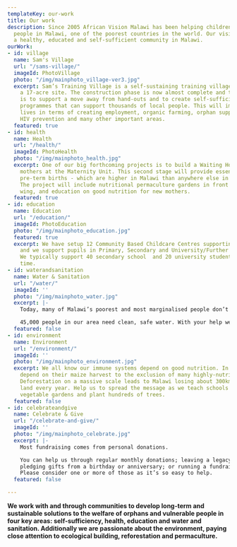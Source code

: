 ```yaml
---
templateKey: our-work
title: Our work
description: Since 2005 African Vision Malawi has been helping children and vulnerable
  people in Malawi, one of the poorest countries in the world. Our vision is to see
  a healthy, educated and self-sufficient community in Malawi.
ourWork:
- id: village
  name: Sam's Village
  url: "/sams-village/"
  imageId: PhotoVillage
  photo: "/img/mainphoto_village-ver3.jpg"
  excerpt: Sam’s Training Village is a self-sustaining training village, built on
    a 17-acre site. The construction phase is now almost complete and the objective
    is to support a move away from hand-outs and to create self-sufficient training
    programmes that can support thousands of local people. This will improve their
    lives in terms of creating employment, organic farming, orphan support, reforestation,
    HIV prevention and many other important areas.
  featured: true
- id: health
  name: Health
  url: "/health/"
  imageId: PhotoHealth
  photo: "/img/mainphoto_health.jpg"
  excerpt: One of our big forthcoming projects is to build a Waiting Home for new
    mothers at the Maternity Unit. This second stage will provide essential care for
    pre-term births - which are higher in Malawi than anywhere else in the world.
    The project will include nutritional permaculture gardens in front of the new
    wing, and education on good nutrition for new mothers.
  featured: true
- id: education
  name: Education
  url: "/education/"
  imageId: PhotoEducation
  photo: "/img/mainphoto_education.jpg"
  featured: true
  excerpt: We have setup 12 Community Based Childcare Centres supporting the under-5's
    and we support pupils in Primary, Secondary and University/Further Education.
    We typically support 40 secondary school  and 20 university students at any given
    time.
- id: waterandsanitation
  name: Water & Sanitation
  url: "/water/"
  imageId: ''
  photo: "/img/mainphoto_water.jpg"
  excerpt: |-
    Today, many of Malawi’s poorest and most marginalised people don’t have clean water to drink, decent toilets or good hygiene. Without these basics, we cannot begin to help them with better education, health and self-sufficiency.

    45,000 people in our area need clean, safe water. With your help we can ensure that everyone in our area has access to clean, safe water.
  featured: false
- id: environment
  name: Environment
  url: "/environment/"
  imageId: ''
  photo: "/img/mainphoto_environment.jpg"
  excerpt: We all know our immune systems depend on good nutrition. In Malawi people
    depend on their maize harvest to the exclusion of many highly-nutritious foods.
    Deforestation on a massive scale leads to Malawi losing about 300km2 of forest
    land every year. Help us to spread the message as we teach schools how to create
    vegetable gardens and plant hundreds of trees.
  featured: false
- id: celebrateandgive
  name: Celebrate & Give
  url: "/celebrate-and-give/"
  imageId: ''
  photo: "/img/mainphoto_celebrate.jpg"
  excerpt: |-
    Most fundraising comes from personal donations.

    You can help us through regular monthly donations; leaving a legacy;
    pledging gifts from a birthday or anniversary; or running a fundraising event.
    Please consider one or more of those as it’s so easy to help.
  featured: false

---
```

**We work with and through communities to develop long-term and sustainable solutions to the welfare of orphans and vulnerable people in four key areas: self-sufficiency, health, education and water and sanitation. Additionally we are passionate about the environment, paying close attention to ecological building, reforestation and permaculture.**